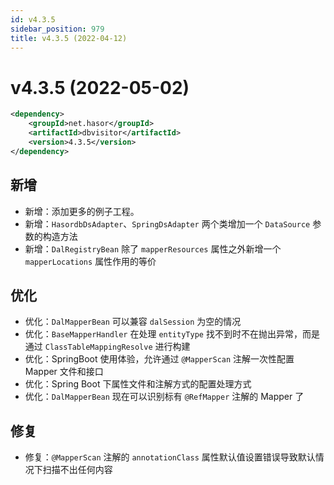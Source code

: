 ```yaml
---
id: v4.3.5
sidebar_position: 979
title: v4.3.5 (2022-04-12)
---
```


# v4.3.5 (2022-05-02)

```xml
<dependency>
    <groupId>net.hasor</groupId>
    <artifactId>dbvisitor</artifactId>
    <version>4.3.5</version>
</dependency>
```

## 新增
- 新增：添加更多的例子工程。
- 新增：`HasordbDsAdapter`、`SpringDsAdapter` 两个类增加一个 `DataSource` 参数的构造方法
- 新增：`DalRegistryBean` 除了 `mapperResources` 属性之外新增一个 `mapperLocations` 属性作用的等价

## 优化
- 优化：`DalMapperBean` 可以兼容 `dalSession` 为空的情况
- 优化：`BaseMapperHandler` 在处理 `entityType` 找不到时不在抛出异常，而是通过 `ClassTableMappingResolve` 进行构建
- 优化：SpringBoot 使用体验，允许通过 `@MapperScan` 注解一次性配置 Mapper 文件和接口
- 优化：Spring Boot 下属性文件和注解方式的配置处理方式
- 优化：`DalMapperBean` 现在可以识别标有 `@RefMapper` 注解的 Mapper 了

## 修复
- 修复：`@MapperScan` 注解的 `annotationClass` 属性默认值设置错误导致默认情况下扫描不出任何内容
